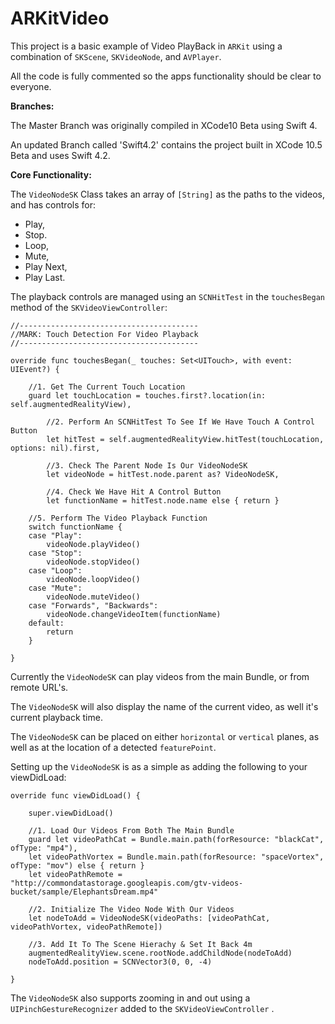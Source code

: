 
# ARKitVideo

This project is a basic example of Video PlayBack in `ARKit` using a combination of `SKScene`, `SKVideoNode`, and `AVPlayer`.

All the code is fully commented so the apps functionality should be clear to everyone.

**Branches:**

The Master Branch was originally compiled in XCode10 Beta using Swift 4.

An updated Branch called 'Swift4.2' contains the project built in XCode 10.5 Beta and uses Swift 4.2.

**Core Functionality:**

The `VideoNodeSK` Class takes an array of `[String]` as the paths to the videos, and has controls for:

 - Play,
 - Stop.
 - Loop,
 - Mute,
 - Play Next,
 - Play Last.

The playback controls are managed using an `SCNHitTest` in the `touchesBegan` method of the `SKVideoViewController`:

    //----------------------------------------
    //MARK: Touch Detection For Video Playback
    //----------------------------------------
    
    override func touchesBegan(_ touches: Set<UITouch>, with event: UIEvent?) {
        
        //1. Get The Current Touch Location
        guard let touchLocation = touches.first?.location(in: self.augmentedRealityView),
            
            //2. Perform An SCNHitTest To See If We Have Touch A Control Button
            let hitTest = self.augmentedRealityView.hitTest(touchLocation, options: nil).first,
            
            //3. Check The Parent Node Is Our VideoNodeSK
            let videoNode = hitTest.node.parent as? VideoNodeSK,
            
            //4. Check We Have Hit A Control Button
            let functionName = hitTest.node.name else { return }
        
        //5. Perform The Video Playback Function
        switch functionName {
        case "Play":
            videoNode.playVideo()
        case "Stop":
            videoNode.stopVideo()
        case "Loop":
            videoNode.loopVideo()
        case "Mute":
            videoNode.muteVideo()
        case "Forwards", "Backwards":
            videoNode.changeVideoItem(functionName)
        default:
            return
        }
        
    }

Currently the `VideoNodeSK` can play videos from the main Bundle, or from remote URL's.

The `VideoNodeSK` will also display the name of the current video, as well it's current playback time.

The `VideoNodeSK` can be placed on either `horizontal` or `vertical` planes, as well as at the location of a detected `featurePoint`.

Setting up the `VideoNodeSK` is as a simple as adding the following to your viewDidLoad:

    override func viewDidLoad() {
        
        super.viewDidLoad()
        
        //1. Load Our Videos From Both The Main Bundle
        guard let videoPathCat = Bundle.main.path(forResource: "blackCat", ofType: "mp4"),
        let videoPathVortex = Bundle.main.path(forResource: "spaceVortex", ofType: "mov") else { return }
        let videoPathRemote = "http://commondatastorage.googleapis.com/gtv-videos-bucket/sample/ElephantsDream.mp4"

        //2. Initialize The Video Node With Our Videos
        let nodeToAdd = VideoNodeSK(videoPaths: [videoPathCat, videoPathVortex, videoPathRemote])

        //3. Add It To The Scene Hierachy & Set It Back 4m
        augmentedRealityView.scene.rootNode.addChildNode(nodeToAdd)
        nodeToAdd.position = SCNVector3(0, 0, -4)
        
    }

The `VideoNodeSK` also supports zooming in and out using a `UIPinchGestureRecognizer` added to the `SKVideoViewController` .
